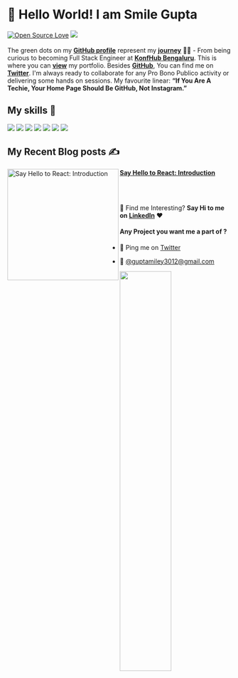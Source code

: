 # 👋 Hello World! I am Smile Gupta 

[![Open Source Love](https://badges.frapsoft.com/os/v2/open-source.svg?v=103)](https://github.com/smilegupta) [![](https://cdn.rawgit.com/sindresorhus/awesome/d7305f38d29fed78fa85652e3a63e154dd8e8829/media/badge.svg)](https://github.com/smilegupta)
<br> <br>
The green dots on my [**GitHub profile**](https://github.com/smilegupta?tab=repositories) represent my [**journey**](https://fayz.in/stories/s/1569/0/?ckt_id=ZGL1ZGVk&title=Help_for_beginners_smile_gupta) :running_woman: - From being curious to becoming Full Stack Engineer at [**KonfHub Bengaluru**](https://konfhub.com/). This is where you can [**view**](https://smilegupta.github.io/portfolio-smilegupta/) my portfolio.  Besides [**GitHub**](https://github.com/smilegupta/), You can find me on [**Twitter**](https://twitter.com/smileguptaaa). I'm always ready to collaborate for any Pro Bono Publico activity or delivering some hands on sessions. 
My favourite linear: **“If You Are A Techie, Your Home Page Should Be GitHub, Not Instagram.”**

## My skills 🚀

![](https://img.shields.io/badge/HTML5-E34F26?style=for-the-badge&logo=html5&logoColor=white)
![](https://img.shields.io/badge/JavaScript-F7DF1E?style=for-the-badge&logo=javascript&logoColor=black)
![](https://img.shields.io/badge/CSS3-1572B6?style=for-the-badge&logo=css3&logoColor=white)
![](https://img.shields.io/badge/Markdown-000000?style=for-the-badge&logo=markdown&logoColor=white)
![](https://img.shields.io/badge/React-20232A?style=for-the-badge&logo=react&logoColor=61DAFB)
![](https://img.shields.io/badge/Bootstrap-563D7C?style=for-the-badge&logo=bootstrap&logoColor=white)
![](https://img.shields.io/badge/figma-0AC97F?style=for-the-badge&logo=figma&logoColor=white)

## My Recent Blog posts ✍️
<!-- HASHNODE_BLOG:START -->
<p align="left">
<a href="https://smilegupta.hashnode.dev/say-hello-to-react-introduction" title="Say Hello to React: Introduction"><img src="https://smilegupta.hashnode.dev/say-hello-to-react-introduction" alt="Say Hello to React: Introduction" width="250px" align="left" /></a>
<a href="https://smilegupta.hashnode.dev/say-hello-to-react-introduction" title="Say Hello to React: Introduction"><strong>Say Hello to React: Introduction</strong></a>
<br/>  </p> <br/> <br/>


:dart: Find me Interesting? 
**Say Hi to me on [LinkedIn](https://www.linkedin.com/in/smilegupta/)** :heart: 

#### Any Project you want me a part of ?

 - 👀 Ping me on [Twitter](https://twitter.com/smileguptaaa)

 - 💌 [@guptamiley3012@gmail.com](mailto:guptamiley3012@gmail.com)


  <img width="48%" src="https://github-readme-streak-stats.herokuapp.com/?user=smilegupta" />



